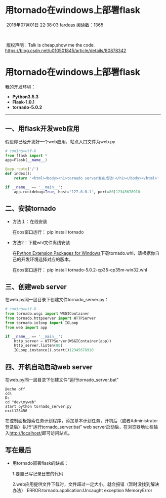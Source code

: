 # 用tornado在windows上部署flask

​                                                   2018年07月01日 22:38:03           [fardeas](https://me.csdn.net/u010501845)           阅读数：1365                                                                  

​                   

​                                                                         版权声明：Talk is cheap,show me the code.          https://blog.csdn.net/u010501845/article/details/80878342        

# 用tornado在windows上部署flask

我的开发环境：

- **Python3.5.3**
- **Flask-1.0.1**
- **tornado-5.0.2**

------

## 一、用flask开发web应用

假设你已经开发好一个web应用，站点入口文件为web.py

```python
# coding=utf-8
from flask import *
app=Flask(__name__)

@app.route('/')
def index():
    return '<html><body><h1>tornado server发布成功!</h1></body></html>'

if __name__ == '__main__':
    app.run(debug=True, host='127.0.0.1', port=80)12345678910
```

## 二、安装tornado

- 方法１：在线安装

   在dos窗口运行：     pip install tornado  

- 方法2：下载whl文件离线安装

   在[Python Extension Packages for Windows](http://www.lfd.uci.edu/~gohlke/pythonlibs/)下载tornado.whl，请根据你自己的开发环境选择对应的版本。 

  在dos窗口运行：     pip install tornado-5.0.2-cp35-cp35m-win32.whl 

## 三、创建web server

在web.py同一层目录下创建文件tornado_server.py：

```python
# coding=utf-8
from tornado.wsgi import WSGIContainer
from tornado.httpserver import HTTPServer
from tornado.ioloop import IOLoop
from web import app

if __name__ == '__main__':
    http_server = HTTPServer(WSGIContainer(app))
    http_server.listen(80)
    IOLoop.instance().start()12345678910
```

## 四、开机自动启动web server

在web.py同一层目录下创建文件“运行tornado_server.bat”

```
@echo off
cd\
D:
cd "dev\myweb"
start python tornado_server.py
exit123456
```

在控制面板搜索任务计划程序，添加基本计划任务，开机后（或者Administrator登录后）执行“运行tornado_server.bat” 
 web server启动后，在浏览器地址栏输入<http://localhost/>即可访问站点。

## 写在最后

- 用tornado部署flask的缺点：

  1.要自己写记录日志的代码

  2.web应用提供文件下载时，文件超过一定大小，就会报错（暂时没找到解决办法）     ERROR:tornado.application:Uncaught exception     MemoryError 